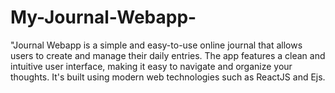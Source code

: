 # My-Journal-Webapp-
"Journal Webapp is a simple and easy-to-use online journal that allows users to create and manage their daily entries. The app features a clean and intuitive user interface, making it easy to navigate and organize your thoughts. It's built using modern web technologies such as ReactJS and Ejs. 
